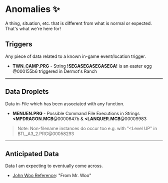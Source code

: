 # Anomalies ✨
A thing, situation, etc. that is different from what is normal or expected. That's what we're here for! 



## Triggers
Any piece of data related to a known in-game event/location trigger.
- **TWN_CAMP.PRG** - String **!SEGASEGASEGASEGA!** is an easter egg @000155b6 triggered in Dermot's Ranch

---

## Data Droplets
  Data in-File which has been associated with any function.

- **MENUEN.PRG** - Possible Command File Executions in Strings **<MPDRAGON.MCB**@0000647b & **<LANQUER.MCB**@00009983

> Note: Non-filename instances do occur too e.g. with "<Level UP" in BTL_A3_2.PRG@00058293

---

## Anticipated Data
Data I am expecting to eventually come across.
- [John Woo Reference](https://panzerdragoon.fandom.com/wiki/Panzer_Dragoon_Saga_Disc_1_Secrets#John_Woo_Reference): "From Mr. Woo"